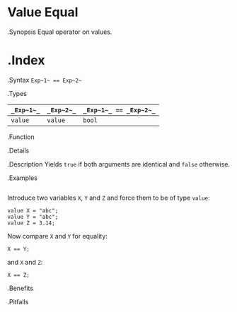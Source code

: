 # Value Equal

.Synopsis
Equal operator on values.

.Index
==

.Syntax
`Exp~1~ == Exp~2~`

.Types


| `_Exp~1~_`   | `_Exp~2~_` | `_Exp~1~_ == _Exp~2~_`  |
| --- | --- | --- |
| `value`     |  `value`  | `bool`                |


.Function

.Details

.Description
Yields `true` if both arguments are identical and `false` otherwise.

.Examples
```rascal-shell
```
Introduce two variables `X`, `Y` and `Z` and force them to be of type `value`:
```rascal-shell,continue
value X = "abc";
value Y = "abc";
value Z = 3.14;
```
Now compare `X` and `Y` for equality:
```rascal-shell,continue
X == Y;
```
and `X` and `Z`:
```rascal-shell,continue
X == Z;
```

.Benefits

.Pitfalls

